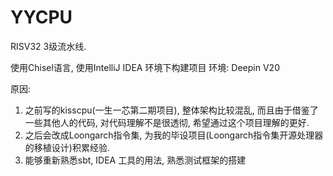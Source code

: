 YYCPU
=======================

RISV32 3级流水线.

使用Chisel语言, 使用IntelliJ IDEA 环境下构建项目
环境: Deepin V20

原因: 

1. 之前写的kisscpu(一生一芯第二期项目), 整体架构比较混乱, 而且由于借鉴了一些其他人的代码,  对代码理解不是很透彻, 希望通过这个项目理解的更好.
2. 之后会改成Loongarch指令集, 为我的毕设项目(Loongarch指令集开源处理器的移植设计)积累经验.
3. 能够重新熟悉sbt, IDEA 工具的用法, 熟悉测试框架的搭建